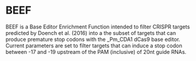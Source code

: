 # BEEF
BEEF is a Base Editor Enrichment Function intended to filter CRISPR targets predicted by Doench et al. (2016) into a the subset of targets that can produce premature stop codons with the _Pm_CDA1 dCas9 base editor. Current parameters are set to filter targets that can induce a stop codon between -17 and -19 upstream of the PAM (inclusive) of 20nt guide RNAs.
